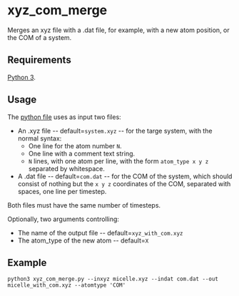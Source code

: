 # xyz\_com\_merge

Merges an xyz file with a .dat file, for example, with a new atom position, or the COM of a system.

## Requirements

[Python 3][python].

## Usage

The [python file](xyz_com_merge.py) uses as input two files:

* An .xyz file -- default=`system.xyz` -- for the targe system, with the normal syntax:
  * One line for the atom number `N`.
  * One line with a comment text string.
  * `N` lines, with one atom per line, with the form `atom_type x y z` separated by whitespace.
* A .dat file -- default=`com.dat` -- for the COM of the system, which should consist of nothing but the `x y z` coordinates of
  the COM, separated with spaces, one line per timestep.

Both files must have the same number of timesteps.

Optionally, two arguments controlling:

* The name of the output file -- default=`xyz_with_com.xyz`
* The atom\_type of the new atom -- default=`X`

## Example

    python3 xyz_com_merge.py --inxyz micelle.xyz --indat com.dat --out micelle_with_com.xyz --atomtype 'COM'



[python]: <https://www.python.org/downloads/> (Download Python 3)



